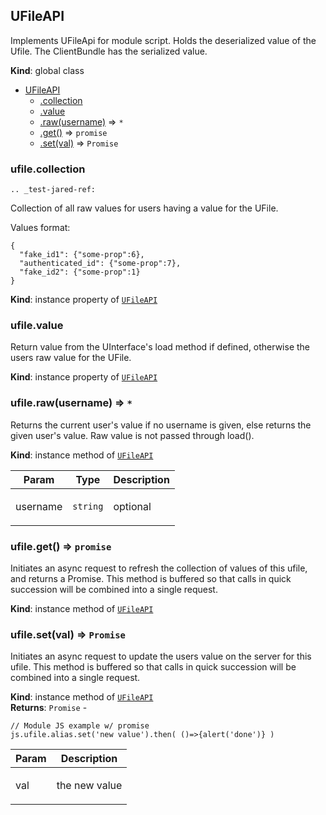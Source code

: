 <a name="UFileAPI"></a>

## UFileAPI
Implements UFileApi for module script. Holds the deserialized value of the
Ufile. The ClientBundle has the serialized value.

**Kind**: global class  

* [UFileAPI](#UFileAPI)
    * [.collection](#UFileAPI.UFileWrapper+collection)
    * [.value](#UFileAPI+value)
    * [.raw(username)](#UFileAPI+raw) ⇒ <code>\*</code>
    * [.get()](#UFileAPI+get) ⇒ <code>promise</code>
    * [.set(val)](#UFileAPI+set) ⇒ <code>Promise</code>

<a name="UFileAPI.UFileWrapper+collection"></a>

### ufile.collection
```eval_rst
.. _test-jared-ref:
```
Collection of all raw values for users having a value for the UFile.

Values format:
<!-- ufile-collection-format -->

    {
      "fake_id1": {"some-prop":6},
      "authenticated_id": {"some-prop":7},
      "fake_id2": {"some-prop":1}
    }
<!-- end-label -->

**Kind**: instance property of <code>[UFileAPI](#UFileAPI)</code>  
<a name="UFileAPI+value"></a>

### ufile.value
Return value from the UInterface's load method if defined, otherwise
the users raw value for the UFile.

**Kind**: instance property of <code>[UFileAPI](#UFileAPI)</code>  
<a name="UFileAPI+raw"></a>

### ufile.raw(username) ⇒ <code>\*</code>
Returns the current user's value if no username is given, else returns the
given user's value. Raw value is not passed through load().

**Kind**: instance method of <code>[UFileAPI](#UFileAPI)</code>  
<table>
  <thead>
    <tr>
      <th>Param</th><th>Type</th><th>Description</th>
    </tr>
  </thead>
  <tbody>
<tr>
    <td>username</td><td><code>string</code></td><td><p>optional</p>
</td>
    </tr>  </tbody>
</table>

<a name="UFileAPI+get"></a>

### ufile.get() ⇒ <code>promise</code>
Initiates an async request to refresh the collection of values of this
ufile, and returns a Promise. This method is buffered so that calls in
quick succession will be combined into a single request.

**Kind**: instance method of <code>[UFileAPI](#UFileAPI)</code>  
<a name="UFileAPI+set"></a>

### ufile.set(val) ⇒ <code>Promise</code>
Initiates an async request to update the users value on the server for
this ufile.  This method is buffered so that calls in quick succession
will be combined into a single request.

**Kind**: instance method of <code>[UFileAPI](#UFileAPI)</code>  
**Returns**: <code>Promise</code> - <!-- ufile-set-example -->

    // Module JS example w/ promise
    js.ufile.alias.set('new value').then( ()=>{alert('done')} ) 
    
<!-- end-label -->  
<table>
  <thead>
    <tr>
      <th>Param</th><th>Description</th>
    </tr>
  </thead>
  <tbody>
<tr>
    <td>val</td><td><p>the new value</p>
</td>
    </tr>  </tbody>
</table>

